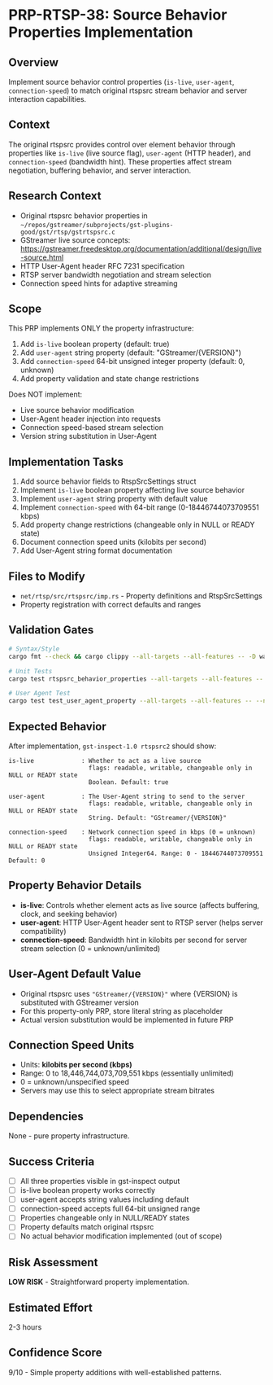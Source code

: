 # PRP-RTSP-38: Source Behavior Properties Implementation

## Overview
Implement source behavior control properties (`is-live`, `user-agent`, `connection-speed`) to match original rtspsrc stream behavior and server interaction capabilities.

## Context
The original rtspsrc provides control over element behavior through properties like `is-live` (live source flag), `user-agent` (HTTP header), and `connection-speed` (bandwidth hint). These properties affect stream negotiation, buffering behavior, and server interaction.

## Research Context
- Original rtspsrc behavior properties in `~/repos/gstreamer/subprojects/gst-plugins-good/gst/rtsp/gstrtspsrc.c`
- GStreamer live source concepts: https://gstreamer.freedesktop.org/documentation/additional/design/live-source.html
- HTTP User-Agent header RFC 7231 specification
- RTSP server bandwidth negotiation and stream selection
- Connection speed hints for adaptive streaming

## Scope
This PRP implements ONLY the property infrastructure:
1. Add `is-live` boolean property (default: true)
2. Add `user-agent` string property (default: "GStreamer/{VERSION}")
3. Add `connection-speed` 64-bit unsigned integer property (default: 0, unknown)
4. Add property validation and state change restrictions

Does NOT implement:
- Live source behavior modification
- User-Agent header injection into requests
- Connection speed-based stream selection
- Version string substitution in User-Agent

## Implementation Tasks
1. Add source behavior fields to RtspSrcSettings struct
2. Implement `is-live` boolean property affecting live source behavior
3. Implement `user-agent` string property with default value
4. Implement `connection-speed` with 64-bit range (0-18446744073709551 kbps)
5. Add property change restrictions (changeable only in NULL or READY state)
6. Document connection speed units (kilobits per second)
7. Add User-Agent string format documentation

## Files to Modify
- `net/rtsp/src/rtspsrc/imp.rs` - Property definitions and RtspSrcSettings
- Property registration with correct defaults and ranges

## Validation Gates
```bash
# Syntax/Style
cargo fmt --check && cargo clippy --all-targets --all-features -- -D warnings

# Unit Tests
cargo test rtspsrc_behavior_properties --all-targets --all-features -- --nocapture

# User Agent Test
cargo test test_user_agent_property --all-targets --all-features -- --nocapture
```

## Expected Behavior
After implementation, `gst-inspect-1.0 rtspsrc2` should show:
```
is-live             : Whether to act as a live source
                      flags: readable, writable, changeable only in NULL or READY state
                      Boolean. Default: true

user-agent          : The User-Agent string to send to the server
                      flags: readable, writable, changeable only in NULL or READY state
                      String. Default: "GStreamer/{VERSION}"

connection-speed    : Network connection speed in kbps (0 = unknown)
                      flags: readable, writable, changeable only in NULL or READY state
                      Unsigned Integer64. Range: 0 - 18446744073709551 Default: 0
```

## Property Behavior Details
- **is-live**: Controls whether element acts as live source (affects buffering, clock, and seeking behavior)
- **user-agent**: HTTP User-Agent header sent to RTSP server (helps server compatibility)
- **connection-speed**: Bandwidth hint in kilobits per second for server stream selection (0 = unknown/unlimited)

## User-Agent Default Value
- Original rtspsrc uses `"GStreamer/{VERSION}"` where {VERSION} is substituted with GStreamer version
- For this property-only PRP, store literal string as placeholder
- Actual version substitution would be implemented in future PRP

## Connection Speed Units
- Units: **kilobits per second (kbps)**
- Range: 0 to 18,446,744,073,709,551 kbps (essentially unlimited)
- 0 = unknown/unspecified speed
- Servers may use this to select appropriate stream bitrates

## Dependencies
None - pure property infrastructure.

## Success Criteria
- [ ] All three properties visible in gst-inspect output
- [ ] is-live boolean property works correctly
- [ ] user-agent accepts string values including default
- [ ] connection-speed accepts full 64-bit unsigned range
- [ ] Properties changeable only in NULL/READY states
- [ ] Property defaults match original rtspsrc
- [ ] No actual behavior modification implemented (out of scope)

## Risk Assessment
**LOW RISK** - Straightforward property implementation.

## Estimated Effort
2-3 hours

## Confidence Score
9/10 - Simple property additions with well-established patterns.